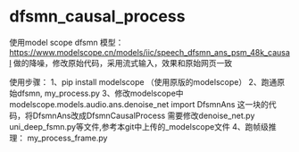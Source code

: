 # dfsmn_causal_process
使用model scope dfsmn 模型： https://www.modelscope.cn/models/iic/speech_dfsmn_ans_psm_48k_causal 做的降噪，修改原始代码，采用流式输入，效果和原始网页一致



使用步骤：
1、pip install modelscope （使用原版的modelscope）
2、跑通原始dfsmn, my_process.py
3、修改modelscope中
modelscope.models.audio.ans.denoise_net import DfsmnAns
这一块的代码，将DfsmnAns改成DfsmnCausalProcess
需要修改denoise_net.py uni_deep_fsmn.py等文件,参考本git中上传的_modelscope文件
4、跑帧级推理： my_process_frame.py

